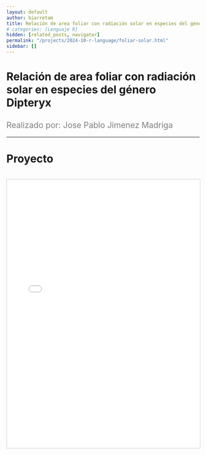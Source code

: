 ```yaml
---
layout: default
author: biarretam
title: Relación de area foliar con radiación solar en especies del género Dipteryx
# categories: [Lenguaje R]
hidden: [related_posts, navigator]
permalink: "/projects/2024-10-r-language/foliar-solar.html"
sidebar: []
---
```


# Relación de area foliar con radiación solar en especies del género Dipteryx

<h2 style="color: gray; font-weight: normal;">
Realizado por: Jose Pablo Jimenez Madriga
</h2>

---

# Proyecto
<br>

<iframe 
    src="/assets/pdf/2024-10-r/jose_jimenez.pdf"
    width="100%" 
    height="700" 
    style="border: 1px solid #ccc;"
></iframe>